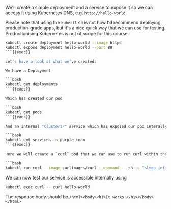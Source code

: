 
We'll create a simple deployment and a service to expose it so we can access it using Kubernetes DNS, e.g. `http://hello-world`.

Please note that using the `kubectl` cli is not how I'd recommend deploying production-grade apps, but it's a nice quick way that we can use for testing. Productionising Kubernetes is out of scope for this course.

```bash
kubectl create deployment hello-world --image httpd
kubectl expose deployment hello-world --port 80
```{{exec}}

Let's have a look at what we've created:

We have a Deployment

```bash
kubectl get deployments
```{{exec}}

Which has created our pod

```bash
kubectl get pods
```{{exec}}

And an internal "ClusterIP" service which has exposed our pod interally on port 8080

```bash
kubectl get services -n purple-team
```{{exec}}

Here we will create a `curl` pod that we can use to run curl within the cluster.

```bash
kubectl run curl --image curlimages/curl --command -- sh -c "sleep infinity"
```

We can now test our service is accessible internally using
```bash
kubectl exec curl -- curl hello-world
```

The response body should be `<html><body><h1>It works!</h1></body></html>` 

